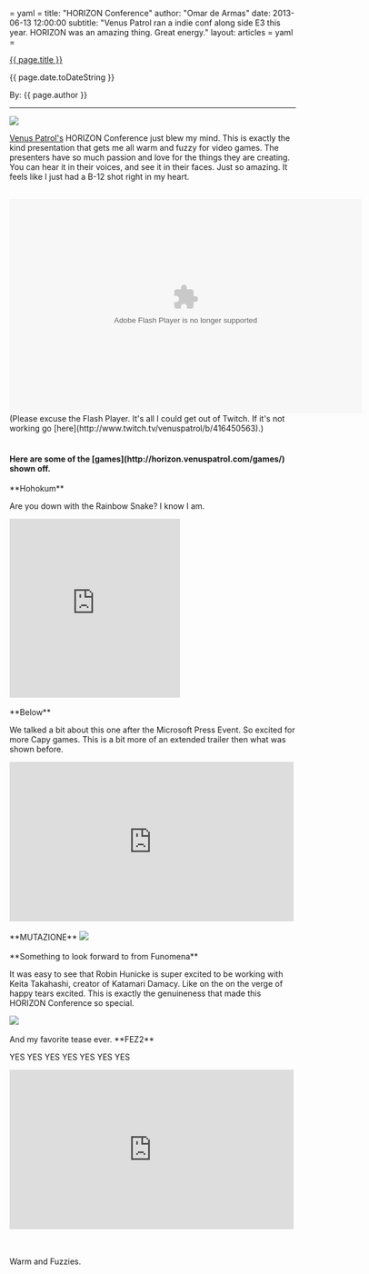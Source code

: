 = yaml =
title: "HORIZON Conference"
author: "Omar de Armas"
date: 2013-06-13 12:00:00
subtitle: "Venus Patrol ran a indie conf along side E3 this year. HORIZON was an amazing thing. Great energy."
layout: articles
= yaml =

<a href="{{ page.url }}" class='postTitleLink'><p class='postTitle'>{{ page.title }}</p></a>
<p class='postPublished'>{{ page.date.toDateString }}</p>
<p class='postAuthor'>By: {{ page.author }}</p>
<hr>

<img src='/images/forPosts/horizonlogo.png' class='articlesImgCenter'>

<span class='slugline'>[Venus Patrol's](http://venuspatrol.com/) HORIZON Conference just blew my mind.</span> This is exactly the kind presentation that gets me all warm and fuzzy for video games. The presenters have so much passion and love for the things they are creating. You can hear it in their voices, and see it in their faces. Just so amazing. It feels like I just had a B-12 shot right in my heart.
<br>
<br>
<div class="flash_container">
  <object bgcolor='#000000' data='http://www.twitch.tv/widgets/archive_embed_player.swf' height='378' id='clip_embed_player_flash' type='application/x-shockwave-flash' width='620'><param name='movie' value='http://www.twitch.tv/widgets/archive_embed_player.swf'><param name='allowScriptAccess' value='always'><param name='allowNetworking' value='all'><param name='allowFullScreen' value='true'><param name='flashvars' value='auto_play=false&title=Horizon%2B2013&channel=venuspatrol&start_volume=25&archive_id=416450563'></object>
  <br>
  (Please excuse the Flash Player. It's all I could get out of Twitch. If it's not working go [here](http://www.twitch.tv/venuspatrol/b/416450563).)
</div>
<br>
<h4>Here are some of the [games](http://horizon.venuspatrol.com/games/) shown off.</h4>
**Hohokum**
<p>Are you down with the Rainbow Snake? I know I am.</p>
<div class="vid_container">
  <iframe frameborder="0" height="315" src="http://www.youtube.com/embed/VSZ0cLRJWqk"></iframe>
</div>
<br>
**Below**
<p>We talked a bit about this one after the Microsoft Press Event. So excited for more Capy games. This is a bit more of an extended trailer then what was shown before.</p>
<div class='vid_container'>
  <iframe src="http://player.vimeo.com/video/68314832?title=0" width="500" height="281" frameborder="0" webkitAllowFullScreen mozallowfullscreen allowFullScreen></iframe>
</div>
<br>
**MUTAZIONE**

<img src='/images/forPosts/mutazione.png' class='articlesImgCenter'>
<br>
<br>
**Something to look forward to from Funomena**
<p>It was easy to see that Robin Hunicke is super excited to be working with Keita Takahashi, creator of Katamari Damacy. Like on the on the verge of happy tears excited. This is exactly the genuineness that made this HORIZON Conference so special.</p>
<img src='/images/forPosts/funomenaHorizon.jpg' class='articlesImgCenter'>
<br>
<br>
And my favorite tease ever. **FEZ2**
<p>YES YES YES YES YES YES YES</p>
<div class='vid_container'>
  <iframe src="http://player.vimeo.com/video/68238416?title=0" width="500" height="281" frameborder="0" webkitAllowFullScreen mozallowfullscreen allowFullScreen></iframe>
</div>
<br>
<br>
<p class='sluglineCenter'>Warm and Fuzzies.</p>